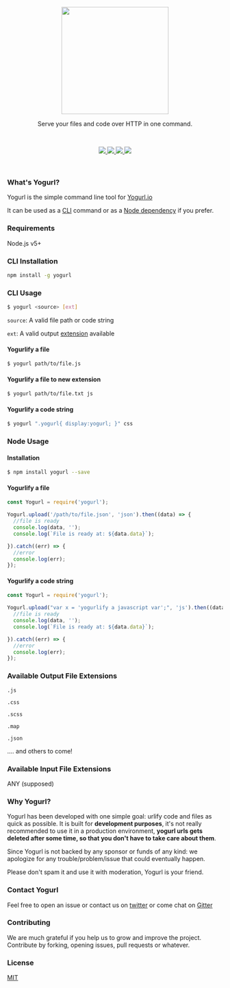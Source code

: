 <p align="center">
  <a href="http://yogurl.io">
    <img width="250" src="http://i.imgur.com/i2aenJ7.png">
  </a>
  <p align="center">Serve your files and code over HTTP in one command.</p>
</p>

</br>
<p align="center" style="text-align:center">

<a href="https://www.npmjs.com/package/yogurl" target="_blank">
<img src="https://img.shields.io/npm/v/yogurl.svg"/>
</a>
<a href="http://github.com/720kb/yogurl/blob/master/LICENSE.md" target="_blank">
<img src="https://img.shields.io/dub/l/vibe-d.svg"/>
</a>
<a href="//yogurl.io">
<img src="https://img.shields.io/website-up-down-blue-grey/http/shields.io.svg?maxAge=2592000"/>
</a>
<a href="https://gitter.im/720kb/yogurl" target="_blank">
<img src="https://img.shields.io/gitter/room/yogurl/yogurl.js.svg"/>
</a>
</p>

</br>

### What's Yogurl?

Yogurl is the simple command line tool for [Yogurl.io](http://yogurl.io)

It can be used as a [CLI](#cli-installation) command or as a [Node dependency](#node-usage) if you prefer.

### Requirements

Node.js v5+

### CLI Installation

```bash
npm install -g yogurl
```

### CLI Usage

```bash
$ yogurl <source> [ext]
```

```source```: A valid file path or code string

```ext```: A valid output [extension](#available-output-file-extensions) available

#### Yogurlify a file

```bash
$ yogurl path/to/file.js
```

#### Yogurlify a file to new extension

```bash
$ yogurl path/to/file.txt js
```

#### Yogurlify a code string

```bash
$ yogurl ".yogurl{ display:yogurl; }" css
```

### Node Usage

#### Installation

```bash
$ npm install yogurl --save
```

#### Yogurlify a file

```javascript
const Yogurl = require('yogurl');

Yogurl.upload('/path/to/file.json', 'json').then((data) => {
  //file is ready
  console.log(data, '');
  console.log(`File is ready at: ${data.data}`);

}).catch((err) => {
  //error
  console.log(err);
});
```

#### Yogurlify a code string

```javascript
const Yogurl = require('yogurl');

Yogurl.upload("var x = 'yogurlify a javascript var';", 'js').then((data) => {
  //file is ready
  console.log(data, '');
  console.log(`File is ready at: ${data.data}`);

}).catch((err) => {
  //error
  console.log(err);
});
```

### Available Output File Extensions
`.js`

`.css`

`.scss`

`.map`

`.json`

.... and others to come!

### Available Input File Extensions

ANY (supposed)

### Why Yogurl?

Yogurl has been developed with one simple goal: urlify code and files as quick as possible.
It is built for **development purposes**, it's not really recommended to use it in a production environment, **yogurl urls gets deleted after some time, so that you don't have to take care about them**.

Since Yogurl is not backed by any sponsor or funds of any kind: we apologize for any trouble/problem/issue that could eventually happen.

Please don't spam it and use it with moderation, Yogurl is your friend.

### Contact Yogurl

Feel free to open an issue or contact us on [twitter](http://twitter.com/720kb_) or come chat on [Gitter](https://gitter.im/720kb/yogurl/)

### Contributing

We are much grateful if you help us to grow and improve the project.
Contribute by forking, opening issues, pull requests or whatever.

### License

[MIT](http://github.com/720kb/yogurl/blob/master/LICENSE.md)
